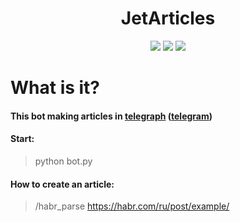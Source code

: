 <h1 align="center">JetArticles</h1>

<p align="center">
<img src="https://img.shields.io/github/downloads/6IXK1LL/JetArticles/total">
<img src="https://img.shields.io/github/license/6IXK1LL/JetArticles?style=flat">
<img src="https://img.shields.io/github/stars/6IXK1LL/JetArticles">
</p>

# What is it?

#### This bot making articles in [telegraph](https://telegra.ph) ([telegram](https://telegram.org))

#### Start:
> python bot.py

#### How to create an article:
> /habr_parse https://habr.com/ru/post/example/
